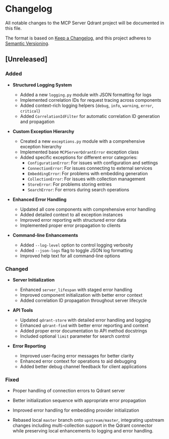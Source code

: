 # Changelog

All notable changes to the MCP Server Qdrant project will be documented in this file.

The format is based on [Keep a Changelog](https://keepachangelog.com/en/1.0.0/),
and this project adheres to [Semantic Versioning](https://semver.org/spec/v2.0.0.html).

## [Unreleased]

### Added

- **Structured Logging System**
  - Added a new `logging.py` module with JSON formatting for logs
  - Implemented correlation IDs for request tracing across components
  - Added context-rich logging helpers (`debug`, `info`, `warning`, `error`, `critical`)
  - Added `CorrelationIdFilter` for automatic correlation ID generation and propagation

- **Custom Exception Hierarchy**
  - Created a new `exceptions.py` module with a comprehensive exception hierarchy
  - Implemented base `MCPServerQdrantError` exception class
  - Added specific exceptions for different error categories:
    - `ConfigurationError`: For issues with configuration and settings
    - `ConnectionError`: For issues connecting to external services
    - `EmbeddingError`: For problems with embedding generation
    - `CollectionError`: For issues with collection management
    - `StoreError`: For problems storing entries
    - `SearchError`: For errors during search operations

- **Enhanced Error Handling**
  - Updated all core components with comprehensive error handling
  - Added detailed context to all exception instances
  - Improved error reporting with structured error data
  - Implemented proper error propagation to clients

- **Command-line Enhancements**
  - Added `--log-level` option to control logging verbosity
  - Added `--json-logs` flag to toggle JSON log formatting
  - Improved help text for all command-line options

### Changed

- **Server Initialization**
  - Enhanced `server_lifespan` with staged error handling
  - Improved component initialization with better error context
  - Added correlation ID propagation throughout server lifecycle

- **API Tools**
  - Updated `qdrant-store` with detailed error handling and logging
  - Enhanced `qdrant-find` with better error reporting and context
  - Added proper error documentation to API method docstrings
  - Included optional `limit` parameter for search control

- **Error Reporting**
  - Improved user-facing error messages for better clarity
  - Enhanced error context for operations to aid debugging
  - Added better debug channel feedback for client applications

### Fixed

- Proper handling of connection errors to Qdrant server
- Better initialization sequence with appropriate error propagation
- Improved error handling for embedding provider initialization

- Rebased local `master` branch onto `upstream/master`, integrating upstream changes including multi-collection support in the Qdrant connector while preserving local enhancements to logging and error handling.

